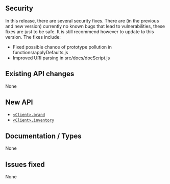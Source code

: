 ## Security
In this release, there are several security fixes. There are (in the previous and new version) currently no known bugs that lead to vulnerabilities, these fixes are just to be safe. It is still recommend however to update to this version. The fixes include:
- Fixed possible chance of prototype pollution in functions/applyDefaults.js
- Improved URI parsing in src/docs/docScript.js

## Existing API changes
None

## New API
* [`<Client>.brand`](https://oscarnow.github.io/minecraft-server/{version}/classes/Client#brand)
* [`<Client>.inventory`](https://oscarnow.github.io/minecraft-server/{version}/classes/Client#inventory)

## Documentation / Types
None

## Issues fixed
None
